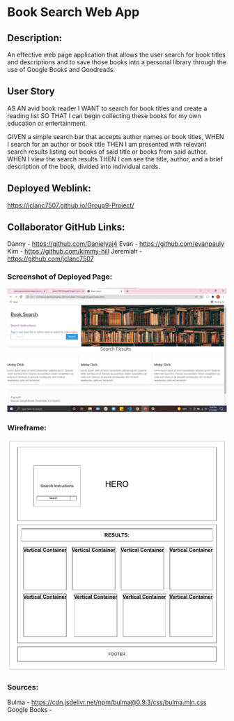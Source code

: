 # Book Search Web App

## Description:
An effective web page application that allows the user search for book titles and descriptions and to save those books into a personal library through the use of Google Books and Goodreads.

## User Story
AS AN avid book reader
I WANT to search for book titles and create a reading list
SO THAT I can begin collecting these books for my own education or entertainment.

GIVEN a simple search bar that accepts author names or book titles,
WHEN I search for an author or book title
THEN I am presented with relevant search results listing out books of said title or books from said author.
WHEN I view the search results
THEN I can see the title, author, and a brief description of the book, divided into individual cards.

## Deployed Weblink:
https://jclanc7507.github.io/Group9-Project/

## Collaborator GitHub Links:
Danny - https://github.com/Danielyaj4
Evan - https://github.com/evanpauly
Kim - https://github.com/kimmy-hill
Jeremiah - https://github.com/jclanc7507

### Screenshot of Deployed Page:
![Screenshot of final product](./assets/images/screenshot.png)

### Wireframe:
![Wireframe of original concept](./assets/images/wireframe.png)

### Sources:
Bulma - https://cdn.jsdelivr.net/npm/bulma@0.9.3/css/bulma.min.css
Google Books - 